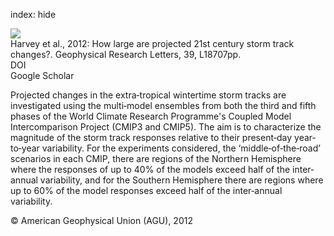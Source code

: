 index: hide

<div class="Citation">
    <div class="Citation-thumb CitationThumb-linked"  data-href="https://doi.org/10.1029/2012gl052873">
      <img src="https://static.claimspace.cloud/climate-study-static/refs/thumbs/14/Harvey_et_al_2012-thumb.png" />
    </div>

  <div class="Citation-body">
    <div class="Citation-text">Harvey et al., 2012: How large are projected 21st century storm track changes?. <span class="Article-journal">Geophysical Research Letters, </span><span class="Article-volume">39, </span>L18707pp.</div>
    <div class="Citation-links">
      <div class="CitationLink" data-href="https://doi.org/10.1029/2012gl052873">
        <div class="CitationLink-icon CitationLink-Doi"></div>
        <div class="CitationLink-text">DOI</div>
      </div>
      <div class="CitationLink" data-href="https://scholar.google.com/scholar?q=10.1029/2012gl052873">
        <div class="CitationLink-icon CitationLink-Scholar"></div>
        <div class="CitationLink-text">Google Scholar</div>
      </div>
    </div>
  </div>
</div>

Projected changes in the extra‐tropical wintertime storm tracks are investigated using the multi‐model ensembles from both the third and fifth phases of the World Climate Research Programme's Coupled Model Intercomparison Project (CMIP3 and CMIP5). The aim is to characterize the magnitude of the storm track responses relative to their present‐day year‐to‐year variability. For the experiments considered, the ‘middle‐of‐the‐road’ scenarios in each CMIP, there are regions of the Northern Hemisphere where the responses of up to 40% of the models exceed half of the inter‐annual variability, and for the Southern Hemisphere there are regions where up to 60% of the model responses exceed half of the inter‐annual variability.

<div class="Citation-copy">
&copy; American Geophysical Union (AGU), 2012
</div>